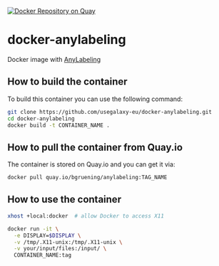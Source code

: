[![Docker Repository on Quay](https://quay.io/repository/bgruening/anylabeling/status "Docker Repository on Quay")](https://quay.io/repository/bgruening/anylabeling)

# docker-anylabeling

Docker image with [AnyLabeling](https://github.com/vietanhdev/anylabeling)

## How to build the container

To build this container you can use the following command:

```bash
git clone https://github.com/usegalaxy-eu/docker-anylabeling.git
cd docker-anylabeling
docker build -t CONTAINER_NAME .
```

## How to pull the container from Quay.io

The container is stored on Quay.io and you can get it via:

```bash
docker pull quay.io/bgruening/anylabeling:TAG_NAME
```

## How to use the container

```bash
xhost +local:docker  # allow Docker to access X11

docker run -it \
  -e DISPLAY=$DISPLAY \
  -v /tmp/.X11-unix:/tmp/.X11-unix \
  -v your/input/files:/input/ \
  CONTAINER_NAME:tag
```


